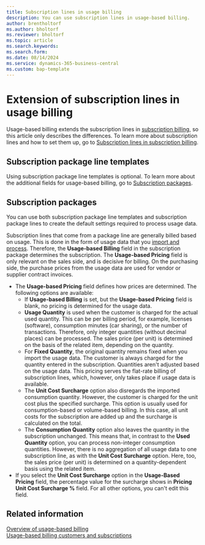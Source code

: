 ```yaml
---
title: Subscription lines in usage billing
description: You can use subscription lines in usage-based billing.
author: brentholtorf
ms.author: bholtorf
ms.reviewer: bholtorf
ms.topic: article
ms.search.keywords: 
ms.search.form: 
ms.date: 08/14/2024
ms.service: dynamics-365-business-central
ms.custom: bap-template
---
```


# Extension of subscription lines in usage billing

Usage-based billing extends the subscription lines in [subscription billing](../../SRB/welcome.md), so this article only describes the differences. To learn more about subscription lines and how to set them up, go to [Subscription lines in subscription billing](../../SRB/masterdata/service-commitments.md).

## Subscription package line templates

Using subscription package line templates is optional. To learn more about the additional fields for usage-based billing, go to [Subscription packages](#subscription-packages).

## Subscription packages

You can use both subscription package line templates and subscription package lines to create the default settings required to process usage data.

Subscription lines that come from a package line are generally billed based on usage. This is done in the form of usage data that you [import and process](../processing-usage-data/imports-processing.md). Therefore, the **Usage-based Billing** field in the subscription package determines the subscription. The **Usage-based Pricing** field is only relevant on the sales side, and is decisive for billing. On the purchasing side, the purchase prices from the usage data are used for vendor or supplier contract invoices.

* The **Usage-based Pricing** field defines how prices are determined. The following options are available:
    * If **Usage-based Billing** is set, but the **Usage-based Pricing** field is blank, no pricing is determined for the usage data.
    * **Usage Quantity** is used when the customer is charged for the actual used quantity. This can be per billing period, for example, licenses (software), consumption minutes (car sharing), or the number of transactions. Therefore, only integer quantities (without decimal places) can be processed. The sales price (per unit) is determined on the basis of the related item, depending on the quantity.
    * For **Fixed Quantity**, the original quantity remains fixed when you import the usage data. The customer is always charged for the quantity entered in the subscription. Quantities aren't adjusted based on the usage data. This pricing serves the flat-rate billing of subscription lines, which, however, only takes place if usage data is available.
    * The **Unit Cost Surcharge** option also disregards the imported consumption quantity. However, the customer is charged for the unit cost plus the specified surcharge. This option is usually used for consumption-based or volume-based billing. In this case, all unit costs for the subscription are added up and the surcharge is calculated on the total.
    * The **Consumption Quantity** option also leaves the quantity in the subscription unchanged. This means that, in contrast to the **Used Quantity** option, you can process non-integer consumption quantities. However, there is no aggregation of all usage data to one subscription line, as with the **Unit Cost Surcharge** option. Here, too, the sales price (per unit) is determined on a quantity-dependent basis using the related item.
* If you select the **Unit Cost Surcharge** option in the **Usage-Based Pricing** field, the percentage value for the surcharge shows in **Pricing Unit Cost Surcharge %** field. For all other options, you can't edit this field.

## Related information

[Overview of usage-based billing](../welcome.md)  
[Usage-based billing customers and subscriptions](customers-subscriptions.md)  
